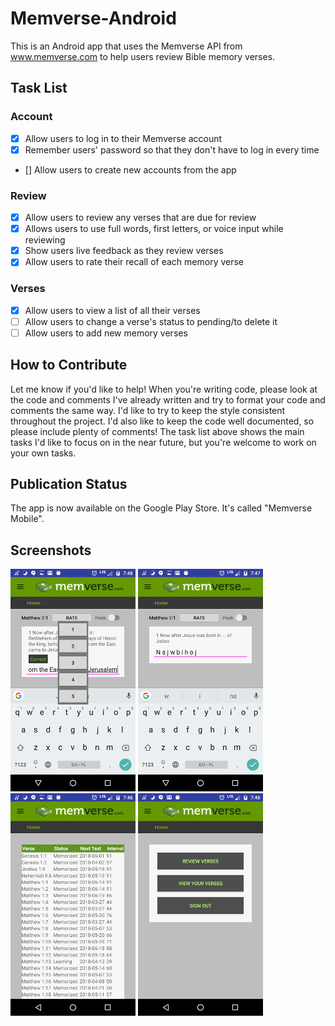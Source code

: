 # Memverse-Android

This is an Android app that uses the Memverse API from www.memverse.com to help users review Bible memory verses.

## Task List
### Account
- [x] Allow users to log in to their Memverse account
- [X] Remember users' password so that they don't have to log in every time
- [] Allow users to create new accounts from the app
### Review
- [x] Allow users to review any verses that are due for review
- [x] Allows users to use full words, first letters, or voice input while reviewing
- [x] Show users live feedback as they review verses
- [x] Allow users to rate their recall of each memory verse
### Verses
- [x] Allow users to view a list of all their verses
- [ ] Allow users to change a verse's status to pending/to delete it
- [ ] Allow users to add new memory verses

## How to Contribute
Let me know if you'd like to help! When you're writing code, please look at the code and comments I've already written and try to format your code and comments the same way. I'd like to try to keep the style consistent throughout the project. I'd also like to keep the code well documented, so please include plenty of comments! The task list above shows the main tasks I'd like to focus on in the near future, but you're welcome to work on your own tasks.

## Publication Status
The app is now available on the Google Play Store. It's called "Memverse Mobile".

## Screenshots
![Rating a review](/screenshots/Review_Rate.png)
![Reviewing with single characters](/screenshots/Review_Single_Characters.png)
![Viewing verses](/screenshots/View_verses.png)
![Home screen](/screenshots/Home.png)
